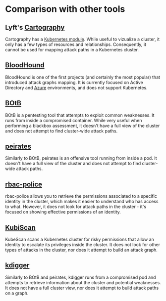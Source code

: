# Comparison with other tools

## Lyft's [Cartography](https://github.com/lyft/cartography)

Cartography has a [Kubernetes module](https://lyft.github.io/cartography/modules/kubernetes/index.html). While useful to vizualize a cluster, it only has a few types of resources and relationships. Consequently, it cannot be used for mapping attack paths in a Kubernetes cluster.

## [BloodHound](https://github.com/SpecterOps/BloodHound)

BloodHound is one of the first projects (and certainly the most popular) that introduced attack graphs mapping. It is currently focused on Active Directory and [Azure](https://bloodhound.readthedocs.io/en/latest/data-collection/azurehound.html) environments, and does not support Kubernetes.

## [BOtB](https://github.com/brompwnie/botb)

BOtB is a pentesting tool that attempts to exploit common weaknesses. It runs from inside a compromised container. While very useful when performing a blackbox assessment, it doesn't have a full view of the cluster and does not attempt to find cluster-wide attack paths.


## [peirates](https://github.com/inguardians/peirates)

Similarly to BOtB, peirates is an offensive tool running from inside a pod. It doesn't have a full view of the cluster and does not attempt to find cluster-wide attack paths.

## [rbac-police](https://github.com/PaloAltoNetworks/rbac-police)

rbac-police allows you to retrieve the permissions associated to a specific identity in the cluster, which makes it easier to understand who has access to what. However, it does not look for attack paths in the cluster - it's focused on showing effective permissions of an identity.

## [KubiScan](https://github.com/cyberark/KubiScan)

KubeScan scans a Kubernetes cluster for risky permissions that allow an identity to escalate its privileges inside the cluster. It does not look for other types of attacks in the cluster, nor does it attempt to build an attack graph.

## [kdigger](https://github.com/quarkslab/kdigger)

Similarly to BOtB and peirates, kdigger runs from a compromised pod and attempts to retrieve information about the cluster and potential weaknesses. It does not have a full cluster view, nor does it attempt to build attack paths on a graph.
